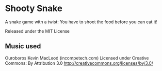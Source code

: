 # Shooty Snake
A snake game with a twist: You have to shoot the food before you can eat it!

Released under the MIT License

## Music used
Ouroboros Kevin MacLeod (incompetech.com) 
Licensed under Creative Commons: By Attribution 3.0
http://creativecommons.org/licenses/by/3.0/
